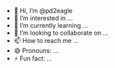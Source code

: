 - 👋 Hi, I’m @pd2eagle
- 👀 I’m interested in ...
- 🌱 I’m currently learning ...
- 💞️ I’m looking to collaborate on ...
- 📫 How to reach me ...
- 😄 Pronouns: ...
- ⚡ Fun fact: ...

<!---
pd2eagle/pd2eagle is a ✨ special ✨ repository because its `README.md` (this file) appears on your GitHub profile.
You can click the Preview link to take a look at your changes.
--->
